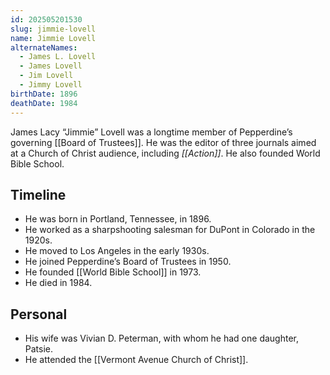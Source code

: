 ```yaml
---
id: 202505201530
slug: jimmie-lovell
name: Jimmie Lovell
alternateNames:
  - James L. Lovell
  - James Lovell
  - Jim Lovell
  - Jimmy Lovell
birthDate: 1896
deathDate: 1984
---
```

James Lacy “Jimmie” Lovell was a longtime member of Pepperdine’s governing [[Board of Trustees]]. He was the editor of three journals aimed at a Church of Christ audience, including *[[Action]]*. He also founded World Bible School.

## Timeline
- He was born in Portland, Tennessee, in 1896.
- He worked as a sharpshooting salesman for DuPont in Colorado in the 1920s.
- He moved to Los Angeles in the early 1930s.
- He joined Pepperdine’s Board of Trustees in 1950.
- He founded [[World Bible School]] in 1973.
- He died in 1984.

## Personal
- His wife was Vivian D. Peterman, with whom he had one daughter, Patsie.
- He attended the [[Vermont Avenue Church of Christ]].